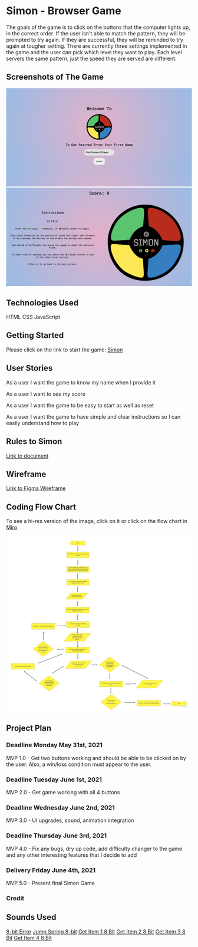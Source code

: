 # Simon - Browser Game

The goals of the game is to click on the buttons that the computer lights up, in the correct order.  If the user isn't able to match the pattern, they will be prompted to try again.  If they are successful, they will be reminded to try again at tougher setting. There are currently three settings implemented in the game and the user can pick which level they want to play. Each level servers the same pattern, just the speed they are served are different.

## Screenshots of The Game

![](process-images/Simon%202.png)
![](process-images/Simon%201.png)

## Technologies Used

HTML
CSS
JavaScript

## Getting Started

Please click on the link to start the game: [Simon]()

## User Stories

As a user I want the game to know my name when I provide it

As a user I want to see my score

As a user I want the game to be easy to start as well as reset

As a user I want the game to have simple and clear instructions so I can easily understand how to play

## Rules to Simon

[Link to document](https://docs.google.com/document/d/1PZ9YwoeWGahjrJURP2c_sXJhdLENRYsss8-CMEqDNDU/edit?usp=sharing)

## Wireframe

[Link to Figma Wireframe](https://www.figma.com/proto/M4ZNCjbKyDJBANpsFDYBn7/Simon-Wireframe?node-id=1%3A2&scaling=min-zoom&page-id=0%3A1)

## Coding Flow Chart
To see a hi-res version of the image, click on it or click on the flow chart in [Miro](https://miro.com/app/board/o9J_lBrbB_Q=/)

![](process-images/simon-flow-chart.jpg)

## Project Plan

### Deadline Monday May 31st, 2021

MVP 1.0 - Get two buttons working and should be able to be clicked on by the user.  Also, a win/loss condition must appear to the user.


### Deadline Tuesday June 1st, 2021

MVP 2.0 - Get game working with all 4 buttons

### Deadline Wednesday June 2nd, 2021

MVP 3.0 - UI upgrades, sound, animation integration 

### Deadline Thursday June 3rd, 2021

MVP 4.0 - Fix any bugs, dry up code, add difficulty changer to the game and any other interesting features that I decide to add

### Delivery Friday June 4th, 2021

MVP 5.0 - Present final Simon Game

### Credit

## Sounds Used

[8-bit Error](https://freesound.org/people/Mrthenoronha/sounds/510775/)
[Jump Spring 8-bit](https://freesound.org/people/Mrthenoronha/sounds/521268/)
[Get Item 1 8 Bit](https://freesound.org/people/Mrthenoronha/sounds/516827/)
[Get Item 2 8 Bit](https://freesound.org/people/Mrthenoronha/sounds/516826/)
[Get Item 3 8 Bit](https://freesound.org/people/Mrthenoronha/sounds/516825/)
[Get Item 4 8 Bit](https://freesound.org/people/Mrthenoronha/sounds/516824/)
